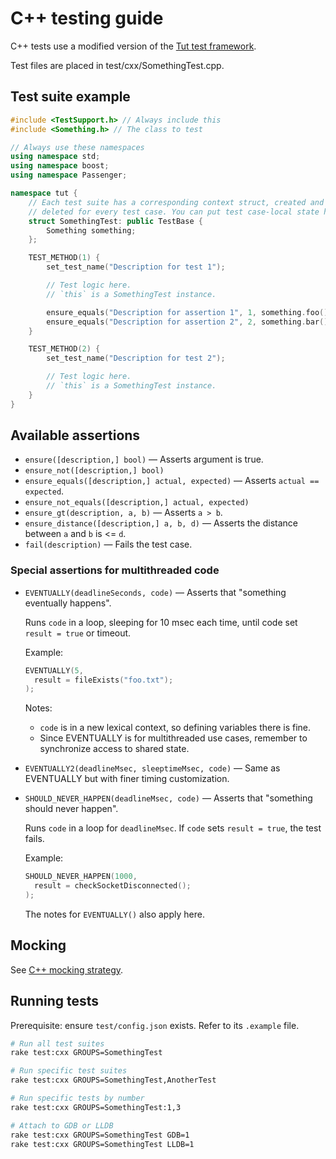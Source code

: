 # C++ testing guide

C++ tests use a modified version of the [Tut test framework](https://mrzechonek.github.io/tut-framework/).

Test files are placed in test/cxx/SomethingTest.cpp.

## Test suite example

```c++
#include <TestSupport.h> // Always include this
#include <Something.h> // The class to test

// Always use these namespaces
using namespace std;
using namespace boost;
using namespace Passenger;

namespace tut {
    // Each test suite has a corresponding context struct, created and
    // deleted for every test case. You can put test case-local state here.
    struct SomethingTest: public TestBase {
        Something something;
    };

    TEST_METHOD(1) {
        set_test_name("Description for test 1");

        // Test logic here.
        // `this` is a SomethingTest instance.

        ensure_equals("Description for assertion 1", 1, something.foo());
        ensure_equals("Description for assertion 2", 2, something.bar());
    }

    TEST_METHOD(2) {
        set_test_name("Description for test 2");

        // Test logic here.
        // `this` is a SomethingTest instance.
    }
}
```

## Available assertions

 - `ensure([description,] bool)` — Asserts argument is true.
 - `ensure_not([description,] bool)`
 - `ensure_equals([description,] actual, expected)` — Asserts `actual == expected`.
 - `ensure_not_equals([description,] actual, expected)`
 - `ensure_gt(description, a, b)` — Asserts `a > b`.
 - `ensure_distance([description,] a, b, d)` — Asserts the distance between `a` and `b` is <= `d`.
 - `fail(description)` — Fails the test case.

### Special assertions for multithreaded code

 - `EVENTUALLY(deadlineSeconds, code)` — Asserts that "something eventually happens".

   Runs `code` in a loop, sleeping for 10 msec each time, until code set `result = true` or timeout.

   Example:

   ```c++
   EVENTUALLY(5,
     result = fileExists("foo.txt");
   );
   ```

   Notes:

    - `code` is in a new lexical context, so defining variables there is fine.
    - Since EVENTUALLY is for multithreaded use cases, remember to synchronize access to shared state.

- `EVENTUALLY2(deadlineMsec, sleeptimeMsec, code)` — Same as EVENTUALLY but with finer timing customization.

- `SHOULD_NEVER_HAPPEN(deadlineMsec, code)` — Asserts that "something should never happen".

  Runs `code` in a loop for `deadlineMsec`. If `code` sets `result = true`, the test fails.

  Example:

  ```c++
  SHOULD_NEVER_HAPPEN(1000,
    result = checkSocketDisconnected();
  );
  ```

  The notes for `EVENTUALLY()` also apply here.

## Mocking

See [C++ mocking strategy](CxxMockingStrategy.md).

## Running tests

Prerequisite: ensure `test/config.json` exists. Refer to its `.example` file.

```bash
# Run all test suites
rake test:cxx GROUPS=SomethingTest

# Run specific test suites
rake test:cxx GROUPS=SomethingTest,AnotherTest

# Run specific tests by number
rake test:cxx GROUPS=SomethingTest:1,3

# Attach to GDB or LLDB
rake test:cxx GROUPS=SomethingTest GDB=1
rake test:cxx GROUPS=SomethingTest LLDB=1
```
